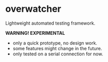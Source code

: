 # overwatcher
Lightweight automated testing framework. 

**WARNING! EXPERIMENTAL**
- only a quick prototype, no design work.
- some features might change in the future.
- only tested on a serial connection for now.
